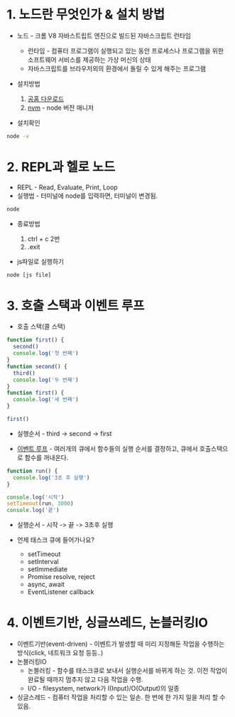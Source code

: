 # 1. 노드란 무엇인가 & 설치 방법
* 노드 - 크롬 V8 자바스트립트 엔진으로 빌드된 자바스크립트 런타임
  * 런타임 - 컴퓨터 프로그램이 실행되고 있는 동안 프로세스나 프로그램을 위한 소프트웨어 서비스를 제공하는 가상 머신의 상태
  * 자바스크립트를 브라우저외의 환경에서 돌릴 수 있게 해주는 프로그램

* 설치방법
  1. [공홈 다운로드](https://nodejs.org/ko/download/)
  2. [nvm](https://github.com/nvm-sh/nvm) - node 버전 매니저

* 설치확인
```bash
node -v
```

# 2. REPL과 헬로 노드
* REPL - Read, Evaluate, Print, Loop
* 실행법 - 터미널에 node를 입력하면, 터미널이 변경됨.
```bash
node
```
* 종료방법
  1. ctrl + c 2번
  2. .exit

* js파일로 실행하기
```bash
node [js file]
```

# 3. 호출 스택과 이벤트 루프
* 호출 스택(콜 스택)
```js
function first() {
  second()
  console.log('첫 번째')
}
function second() {
  third()
  console.log('두 번째')
}
function first() {
  console.log('세 번째')
}

first()
```
* 실행순서 - third -> second -> first

* [이벤트 루프](https://nodejs.org/ko/docs/guides/event-loop-timers-and-nexttick/) - 여러개의 큐에서 함수들의 실행 순서를 결정하고, 큐에서 호출스택으로 함수를 꺼내온다.
```js
function run() {
  console.log('3초 후 실행')
}

console.log('시작')
setTimeout(run, 3000)
console.log('끝')
```
* 실행순서 - 시작 -> 끝 -> 3초후 실행

* 언제 태스크 큐에 들어가나요?
  * setTimeout
  * setInterval
  * setImmediate
  * Promise resolve, reject
  * async, await
  * EventListener callback

# 4. 이벤트기반, 싱글쓰레드, 논블러킹IO
* 이벤트기반(event-driven) - 이벤트가 발생할 때 미리 지정해둔 작업을 수행하는 방식(click, 네트워크 요청 등등..) 
* 논블러킹IO
  * 논블러킹 - 함수를 태스크큐로 보내서 실행순서를 바뀌게 하는 것. 이전 작업이 완료될 때까지 멈추지 않고 다음 작업을 수행.
  * I/O - filesystem, network가 I(Input)/O(Output)의 일종
* 싱글스레드 - 컴퓨터 작업을 처리할 수 있는 일손. 한 번에 한 가지 일을 처리 할 수 있음.